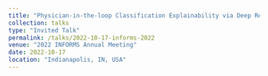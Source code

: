 ```yaml
---
title: "Physician-in-the-loop Classification Explainability via Deep Reinforcement Learning"
collection: talks
type: "Invited Talk"
permalink: /talks/2022-10-17-informs-2022
venue: "2022 INFORMS Annual Meeting"
date: 2022-10-17
location: "Indianapolis, IN, USA"
---
```

